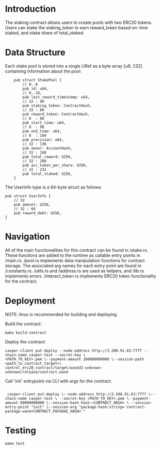 # Introduction

The staking contract allows users to create pools with two ERC20 tokens.  Users
can stake the staking_token to earn reward_token based on: time staked, and stake
share of total_staked.

# Data Structure
Each stake pool is stored into a single URef as a byte array [u8; 232] containing information
about the pool:

```
    pub struct StakePool {
        // 0..8
        pub id: u64,
        // 8..16,
        pub last_reward_timestamp: u64,
        // 32 : 48
        pub staking_token: ContractHash,
        // 32 : 80
        pub reward_token: ContractHash,
        // 8  : 88
        pub start_time: u64,
        // 8  : 96
        pub end_time: u64,
        // 8  : 104
        pub precision: u64,
        // 32 : 136
        pub owner: AccountHash,
        // 32 : 168
        pub total_reward: U256,
        // 32 : 200
        pub acc_token_per_share: U256,
        // 32 : 232
        pub total_staked: U256,
    }
```
The UserInfo type is a 64-byte struct as follows:

```
pub struct UserInfo {
    // 32
    pub amount: U256,
    // 32 : 64
    pub reward_debt: U256,
}
```


# Navigation

All of the main functionalities for this contract can be found in /stake.rs.
These functions are added to the runtime as callable entry points in /main.rs.
/pool.rs implements data manipulation functions for contract storage.
The associated arg names for each entry point are found in /constants.rs.
/utils.rs and /address.rs are used as helpers, and /lib.rs implements errors.
/interact_token.rs implements ERC20 token functionality for the contract.

# Deployment

NOTE: linux is recommended for building and deploying

Build the contract:
```
make build-contract

```

Deploy the contract:

```
casper-client put-deploy --node-address http://3.208.91.63:7777 --chain-name casper-test --secret-key \
<PATH_TO_KEY>.pem \--payment-amount 100000000000 \--session-path <path_to_contract_target>\
control_erc20_contract/target/wasm32-unknown-unknown/release/contract.wasm

```

Call 'init' entrypoint via CLI with args for the contract: 

```

 casper-client put-deploy \--node-address http://3.208.91.63:7777 \--chain-name casper-test \ --secret-key <PATH_TO_KEY>.pem \--payment-amount 60000000000 \--session-hash hash-<CONTRACT_HASH> \ --session-entry-point "init" \--session-arg "package-hash:string='contract-package-wasm<CONTRACT_PACKAGE_HASH>'"

```

# Testing

```
make test
```
